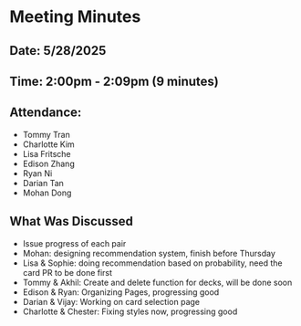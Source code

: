 # Meeting Minutes 
## Date: 5/28/2025 
## Time: 2:00pm - 2:09pm (9 minutes) 
## Attendance: 
- Tommy Tran
- Charlotte Kim
- Lisa Fritsche
- Edison Zhang
- Ryan Ni
- Darian Tan
- Mohan Dong
## What Was Discussed
- Issue progress of each pair
- Mohan: designing recommendation system, finish before Thursday
- Lisa & Sophie: doing recommendation based on probability, need the card PR to be done first
- Tommy & Akhil: Create and delete function for decks, will be done soon
- Edison & Ryan: Organizing Pages, progressing good
- Darian & Vijay: Working on card selection page
- Charlotte & Chester: Fixing styles now, progressing good